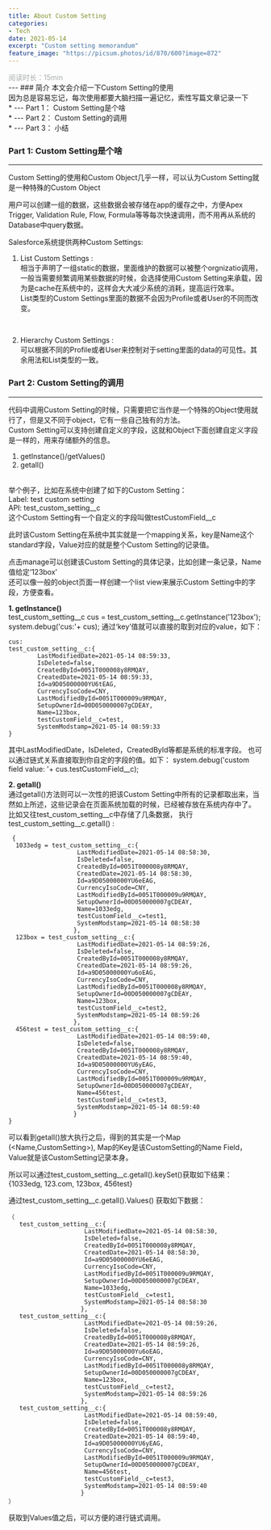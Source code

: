 ```yaml
---
title: About Custom Setting
categories:
- Tech 
date: 2021-05-14
excerpt: "Custom setting memorandum"
feature_image: "https://picsum.photos/id/870/600?image=872"
---
```

<div id="阅读时长15min" style="color:rgb(168,173,172)">阅读时长：15min</div>
---
### 简介
本文会介绍一下Custom Setting的使用<br/>
因为总是容易忘记，每次使用都要大脑扫描一遍记忆，索性写篇文章记录一下<br/>
* --- Part 1： Custom Setting是个啥<br/>
* --- Part 2： Custom Setting的调用<br/>
* --- Part 3： 小结<br/>


### Part 1: Custom Setting是个啥
<hr/>
Custom Setting的使用和Custom Object几乎一样，可以认为Custom Setting就是一种特殊的Custom Object<br/>

用户可以创建一组的数据，这些数据会被存储在app的缓存之中，方便Apex Trigger, Validation Rule, Flow, Formula等等每次快速调用，而不用再从系统的Database中query数据。<br/>

Salesforce系统提供两种Custom Settings: <br/>
1. List Custom Settings : <br/>
   相当于声明了一组static的数据，里面维护的数据可以被整个orgnizatio调用，<br/>
   一般当需要频繁调用某些数据的时候，会选择使用Custom Setting来承载，因为是cache在系统中的，这样会大大减少系统的消耗，提高运行效率。<br/>
   List类型的Custom Settings里面的数据不会因为Profile或者User的不同而改变。
<br/>

2. Hierarchy Custom Settings : <br/>
   可以根据不同的Profile或者User来控制对于setting里面的data的可见性。其余用法和List类型的一致。


### Part 2: Custom Setting的调用
<hr/>
代码中调用Custom Setting的时候，只需要把它当作是一个特殊的Object使用就行了，但是又不同于object，它有一些自己独有的方法。<br/>
Custom Setting可以支持创建自定义的字段，这就和Object下面创建自定义字段是一样的，用来存储额外的信息。<br/>

1. getInstance()/getValues()
2. getall()
<br/>
举个例子，比如在系统中创建了如下的Custom Setting： <br/>
Label: test custom setting  <br/>
API: test_custom_setting__c <br/>
这个Custom Setting有一个自定义的字段叫做testCustomField__c <br/>

此时该Custom Setting在系统中其实就是一个mapping关系，key是Name这个standard字段，Value对应的就是整个Custom Setting的记录值。<br/>

点击manage可以创建该Custom Setting的具体记录，比如创建一条记录，Name值给定‘123box’<br/>
还可以像一般的object页面一样创建一个list view来展示Custom Setting中的字段，方便查看。<br/>

**1. getInstance()** <br/>
  test_custom_setting__c cus = test_custom_setting__c.getInstance('123box');
  system.debug('cus:'+ cus);
  通过‘key’值就可以直接的取到对应的value，如下：
  ```
  cus:
  test_custom_setting__c:{
          LastModifiedDate=2021-05-14 08:59:33, 
          IsDeleted=false,  
          CreatedById=0051T000008y8RMQAY, 
          CreatedDate=2021-05-14 08:59:33, 
          Id=a9D05000000YU6tEAG, 
          CurrencyIsoCode=CNY, 
          LastModifiedById=0051T000009u9RMQAY, 
          SetupOwnerId=00D050000007gCDEAY, 
          Name=123box, 
          testCustomField__c=test,
          SystemModstamp=2021-05-14 08:59:33
  } 
  ```
  其中LastModifiedDate，IsDeleted，CreatedById等都是系统的标准字段。
  也可以通过链式关系直接取到你自定的字段的值。如下：
  system.debug('custom field value: '+ cus.testCustomField__c);


**2. getall()** <br/>
  通过getall()方法则可以一次性的把该Custom Setting中所有的记录都取出来，当然如上所述，这些记录会在页面系统加载的时候，已经被存放在系统内存中了。
  比如又往test_custom_setting__c中存储了几条数据，
  执行test_custom_setting__c.getall() :
  ```
   { 
    1033edg = test_custom_setting__c:{
                     LastModifiedDate=2021-05-14 08:58:30, 
                     IsDeleted=false,  
                     CreatedById=0051T000008y8RMQAY, 
                     CreatedDate=2021-05-14 08:58:30, 
                     Id=a9D05000000YU6eEAG, 
                     CurrencyIsoCode=CNY, 
                     LastModifiedById=0051T000009u9RMQAY, 
                     SetupOwnerId=00D050000007gCDEAY, 
                     Name=1033edg, 
                     testCustomField__c=test1,
                     SystemModstamp=2021-05-14 08:58:30
                    }, 
    123box = test_custom_setting__c:{
                     LastModifiedDate=2021-05-14 08:59:26, 
                     IsDeleted=false, 
                     CreatedById=0051T000008y8RMQAY, 
                     CreatedDate=2021-05-14 08:59:26, 
                     Id=a9D05000000Yu6oEAG, 
                     CurrencyIsoCode=CNY, 
                     LastModifiedById=0051T000008y8RMQAY, 
                     SetupOwnerId=00D050000007gCDEAY, 
                     Name=123box,
                     testCustomField__c=test2, 
                     SystemModstamp=2021-05-14 08:59:26
                    }, 
    456test = test_custom_setting__c:{
                     LastModifiedDate=2021-05-14 08:59:40, 
                     IsDeleted=false,  
                     CreatedById=0051T000008y8RMQAY, 
                     CreatedDate=2021-05-14 08:59:40, 
                     Id=a9D05000000YU6yEAG, 
                     CurrencyIsoCode=CNY, 
                     LastModifiedById=0051T000009u9RMQAY, 
                     SetupOwnerId=00D050000007gCDEAY, 
                     Name=456test, 
                     testCustomField__c=test3,
                     SystemModstamp=2021-05-14 08:59:40
                    }
  }
```
可以看到getall()放大执行之后，得到的其实是一个Map (<Name,CustomSetting>),
Map的Key是该CustomSetting的Name Field，Value就是该CustomSetting记录本身。

所以可以通过test_custom_setting__c.getall().keySet()获取如下结果： 
{1033edg, 123.com, 123box, 456test}
  
通过test_custom_setting__c.getall().Values() 获取如下数据： 

```
（ 
   test_custom_setting__c:{
                     LastModifiedDate=2021-05-14 08:58:30, 
                     IsDeleted=false,  
                     CreatedById=0051T000008y8RMQAY, 
                     CreatedDate=2021-05-14 08:58:30, 
                     Id=a9D05000000YU6eEAG, 
                     CurrencyIsoCode=CNY, 
                     LastModifiedById=0051T000009u9RMQAY, 
                     SetupOwnerId=00D050000007gCDEAY, 
                     Name=1033edg, 
                     testCustomField__c=test1,
                     SystemModstamp=2021-05-14 08:58:30
                    }, 
   test_custom_setting__c:{
                     LastModifiedDate=2021-05-14 08:59:26, 
                     IsDeleted=false, 
                     CreatedById=0051T000008y8RMQAY, 
                     CreatedDate=2021-05-14 08:59:26, 
                     Id=a9D05000000Yu6oEAG, 
                     CurrencyIsoCode=CNY, 
                     LastModifiedById=0051T000008y8RMQAY, 
                     SetupOwnerId=00D050000007gCDEAY, 
                     Name=123box,
                     testCustomField__c=test2, 
                     SystemModstamp=2021-05-14 08:59:26
                    },
   test_custom_setting__c:{
                     LastModifiedDate=2021-05-14 08:59:40, 
                     IsDeleted=false,  
                     CreatedById=0051T000008y8RMQAY, 
                     CreatedDate=2021-05-14 08:59:40, 
                     Id=a9D05000000YU6yEAG, 
                     CurrencyIsoCode=CNY, 
                     LastModifiedById=0051T000009u9RMQAY, 
                     SetupOwnerId=00D050000007gCDEAY, 
                     Name=456test, 
                     testCustomField__c=test3,
                     SystemModstamp=2021-05-14 08:59:40
                    }
）
```

获取到Values值之后，可以方便的进行链式调用。

